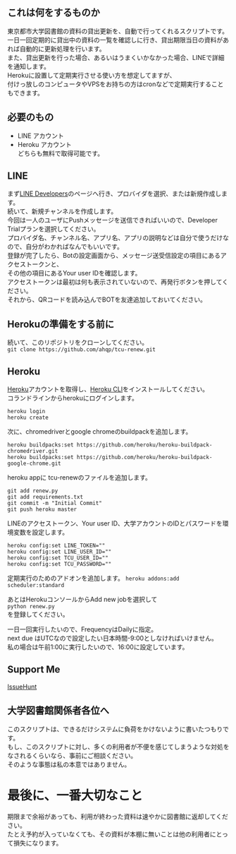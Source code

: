 ## これは何をするものか  
東京都市大学図書館の資料の貸出更新を、自動で行ってくれるスクリプトです。  
一日一回定期的に貸出中の資料の一覧を確認しに行き、貸出期限当日の資料があれば自動的に更新処理を行います。  
また、貸出更新を行った場合、あるいはうまくいかなかった場合、LINEで詳細を通知します。  
Herokuに設置して定期実行させる使い方を想定してますが、  
付けっ放しのコンピュータやVPSをお持ちの方はcronなどで定期実行することもできます。  

## 必要のもの  
- LINE アカウント  
- Heroku アカウント  
 どちらも無料で取得可能です。  

## LINE  
まず[LINE Developers](https://developers.line.biz/en/)のページへ行き、プロバイダを選択、または新規作成します。  
続いて、新規チャンネルを作成します。  
今回は一人のユーザにPushメッセージを送信できればいいので、Developer Trialプランを選択してください。  
プロバイダ名、チャンネル名、アプリ名、アプリの説明などは自分で使うだけなので、自分がわかればなんでもいいです。  
登録が完了したら、Botの設定画面から、メッセージ送受信設定の項目にあるアクセストークンと、  
その他の項目にあるYour user IDを確認します。  
アクセストークンは最初は何も表示されていないので、再発行ボタンを押してください。  
それから、QRコードを読み込んでBOTを友達追加しておいてください。  

## Herokuの準備をする前に  
続いて、このリポジトリをクローンしてください。  
`git clone https://github.com/ahqp/tcu-renew.git`  

## Heroku
[Heroku](https://www.heroku.com/)アカウントを取得し、[Heroku CLI](https://devcenter.heroku.com/articles/heroku-cli)をインストールしてください。  
コランドラインからherokuにログインします。  
```
heroku login
heroku create
```
次に、chromedriverとgoogle chromeのbuildpackを追加します。  
```
heroku buildpacks:set https://github.com/heroku/heroku-buildpack-chromedriver.git
heroku buildpacks:set https://github.com/heroku/heroku-buildpack-google-chrome.git
```
heroku appに tcu-renewのファイルを追加します。  
```
git add renew.py
git add requirements.txt
git commit -m "Initial Commit"
git push heroku master
```
LINEのアクセストークン、Your user ID、大学アカウントのIDとパスワードを環境変数を設定します。  
```
heroku config:set LINE_TOKEN=""
heroku config:set LINE_USER_ID=""
heroku config:set TCU_USER_ID=""
heroku config:set TCU_PASSWORD=""
```
<!--
ここまできたら設置したheroku app を試しに実行してみましょう  
`heroku run -a python renew.py ` )
実行がうまくいっていれば、
-->
定期実行のためのアドオンを追加します。 
`heroku addons:add scheduler:standard`  

あとはHerokuコンソールからAdd new jobを選択して  
`python renew.py`  
を登録してください。  

一日一回実行したいので、FrequencyはDailyに指定。  
next due はUTCなので設定したい日本時間-9:00としなければいけません。  
私の場合は午前1:00に実行したいので、16:00に設定しています。  

## Support Me  
[IssueHunt](https://issuehunt.io/repos/160844308)  
## 大学図書館関係者各位へ  
このスクリプトは、できるだけシステムに負荷をかけないように書いたつもりです。  
もし、このスクリプトに対し、多くの利用者が不便を感じてしまうような対処をなされるくらいなら、事前にご相談ください。  
そのような事態は私の本意ではありません。  

# 最後に、一番大切なこと

期限まで余裕があっても、利用が終わった資料は速やかに図書館に返却してください。  
たとえ予約が入っていなくても、その資料が本棚に無いことは他の利用者にとって損失になります。  
